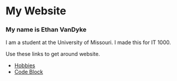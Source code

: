 # My Website

### My name is Ethan VanDyke

I am a student at the University of Missouri. I made this for IT 1000. 

Use these links to get around website. 

* [Hobbies](./Hobbies.md)
* [Code Block](./Code-Block.md)
